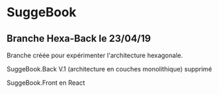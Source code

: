 # SuggeBook
## Branche Hexa-Back le 23/04/19

Branche créée pour expérimenter l'architecture hexagonale. 

SuggeBook.Back V.1 (architecture en couches monolithique) supprimé 

SuggeBook.Front en React
